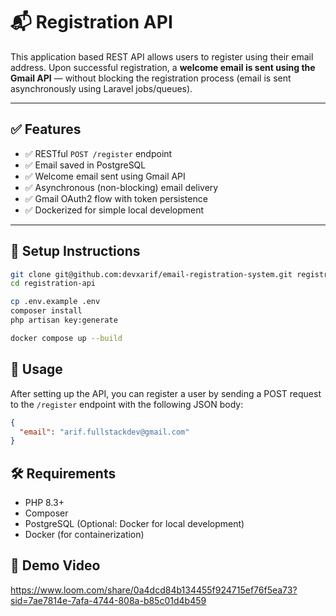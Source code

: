 # 📬 Registration API

This application based REST API allows users to register using their email address. Upon successful registration, a **welcome email is sent using the Gmail API** — without blocking the registration process (email is sent asynchronously using Laravel jobs/queues).

---

## ✅ Features

- ✅ RESTful `POST /register` endpoint
- ✅ Email saved in PostgreSQL
- ✅ Welcome email sent using Gmail API
- ✅ Asynchronous (non-blocking) email delivery
- ✅ Gmail OAuth2 flow with token persistence
- ✅ Dockerized for simple local development

---

## 🚀 Setup Instructions

```bash
git clone git@github.com:devxarif/email-registration-system.git registration-api
cd registration-api

cp .env.example .env
composer install
php artisan key:generate

docker compose up --build
```

## 📧 Usage
After setting up the API, you can register a user by sending a POST request to the `/register` endpoint with the following JSON body:

```json
{
  "email": "arif.fullstackdev@gmail.com"
}
```

## 🛠️ Requirements
- PHP 8.3+
- Composer
- PostgreSQL (Optional: Docker for local development)
- Docker (for containerization)

## 🎥 Demo Video

https://www.loom.com/share/0a4dcd84b134455f924715ef76f5ea73?sid=7ae7814e-7afa-4744-808a-b85c01d4b459

